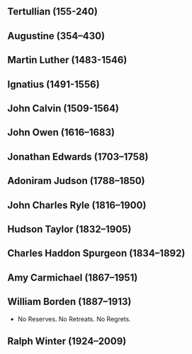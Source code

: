 ## Tertullian (155-240)
## Augustine (354–430)
## Martin Luther (1483-1546)
## Ignatius (1491-1556)
## John Calvin (1509-1564)
## John Owen (1616–1683)
## Jonathan Edwards (1703–1758)
## Adoniram Judson (1788–1850)
## John Charles Ryle (1816–1900) 
## Hudson Taylor (1832–1905)
## Charles Haddon Spurgeon (1834–1892) 
## Amy Carmichael (1867–1951)
## William Borden (1887–1913)
* No Reserves. No Retreats. No Regrets.
## Ralph Winter (1924–2009)
